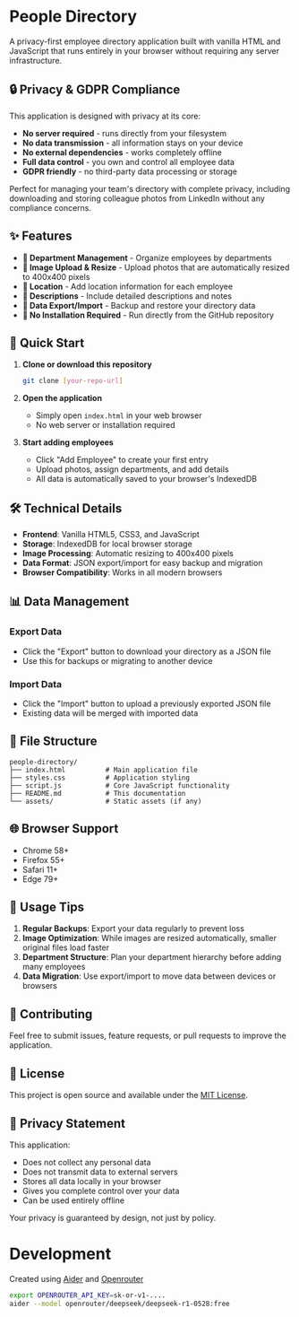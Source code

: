 # People Directory

A privacy-first employee directory application built with vanilla HTML and JavaScript that runs entirely in your browser without requiring any server infrastructure.

## 🔒 Privacy & GDPR Compliance

This application is designed with privacy at its core:
- **No server required** - runs directly from your filesystem
- **No data transmission** - all information stays on your device
- **No external dependencies** - works completely offline
- **Full data control** - you own and control all employee data
- **GDPR friendly** - no third-party data processing or storage

Perfect for managing your team's directory with complete privacy, including downloading and storing colleague photos from LinkedIn without any compliance concerns.

## ✨ Features

- **🏢 Department Management** - Organize employees by departments
- **📸 Image Upload & Resize** - Upload photos that are automatically resized to 400x400 pixels
- **📍 Location** - Add location information for each employee
- **📝 Descriptions** - Include detailed descriptions and notes
- **💾 Data Export/Import** - Backup and restore your directory data
- **🔄 No Installation Required** - Run directly from the GitHub repository

## 🚀 Quick Start

1. **Clone or download this repository**
   ```bash
   git clone [your-repo-url]
   ```

2. **Open the application**
   - Simply open `index.html` in your web browser
   - No web server or installation required

3. **Start adding employees**
   - Click "Add Employee" to create your first entry
   - Upload photos, assign departments, and add details
   - All data is automatically saved to your browser's IndexedDB

## 🛠️ Technical Details

- **Frontend**: Vanilla HTML5, CSS3, and JavaScript
- **Storage**: IndexedDB for local browser storage
- **Image Processing**: Automatic resizing to 400x400 pixels
- **Data Format**: JSON export/import for easy backup and migration
- **Browser Compatibility**: Works in all modern browsers

## 📊 Data Management

### Export Data
- Click the "Export" button to download your directory as a JSON file
- Use this for backups or migrating to another device

### Import Data
- Click the "Import" button to upload a previously exported JSON file
- Existing data will be merged with imported data

## 🔧 File Structure

```
people-directory/
├── index.html          # Main application file
├── styles.css          # Application styling
├── script.js           # Core JavaScript functionality
├── README.md           # This documentation
└── assets/             # Static assets (if any)
```

## 🌐 Browser Support

- Chrome 58+
- Firefox 55+
- Safari 11+
- Edge 79+

## 📝 Usage Tips

1. **Regular Backups**: Export your data regularly to prevent loss
2. **Image Optimization**: While images are resized automatically, smaller original files load faster
3. **Department Structure**: Plan your department hierarchy before adding many employees
4. **Data Migration**: Use export/import to move data between devices or browsers

## 🤝 Contributing

Feel free to submit issues, feature requests, or pull requests to improve the application.

## 📄 License

This project is open source and available under the [MIT License](LICENSE).

## 🔐 Privacy Statement

This application:
- Does not collect any personal data
- Does not transmit data to external servers
- Stores all data locally in your browser
- Gives you complete control over your data
- Can be used entirely offline

Your privacy is guaranteed by design, not just by policy.


# Development
Created using [Aider](https://aider.chat/) and [Openrouter](https://openrouter.ai/)

```bash
export OPENROUTER_API_KEY=sk-or-v1-....
aider --model openrouter/deepseek/deepseek-r1-0528:free
```